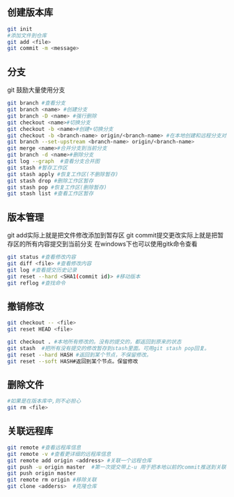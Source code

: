 ## 创建版本库

```sh
git init 
#添加文件到仓库
git add <file>
git commit -m <message>

```

## 分支

git 鼓励大量使用分支

```sh
git branch #查看分支    
git branch <name> #创建分支
git branch -D <name> #强行删除
git checkout <name>#切换分支
git checkout -b <name>#创建+切换分支
git checkout -b <branch-name> origin/<branch-name> #在本地创建和远程分支对应的分支
git branch --set-upstream <branch-name> origin/<branch-name>
git merge <name>#合并分支到当前分支
git branch -d <name>#删除分支
git log --graph  #查看分支合并图
git stash #暂存工作区
git stash apply #恢复工作区(不删除暂存)
git stash drop #删除工作区暂存
git stash pop #恢复工作区(删除暂存)
git stash list #查看工作区暂存
```

## 版本管理

git add实际上就是把文件修改添加到暂存区
git commit提交更改实际上就是把暂存区的所有内容提交到当前分支
在windows下也可以使用gitk命令查看
```sh
git status #查看修改内容
git diff <file> #查看修改内容
git log #查看提交历史记录
git reset --hard <SHA1(commit id)> #移动版本
git reflog #查找命令
```
## 撤销修改

```sh
git checkout -- <file>
git reset HEAD <file>

git checkout . #本地所有修改的。没有的提交的，都返回到原来的状态
git stash  #把所有没有提交的修改暂存到stash里面。可用git stash pop回复。
git reset --hard HASH #返回到某个节点，不保留修改。
git reset --soft HASH#返回到某个节点。保留修改 
```

## 删除文件

```sh
#如果是在版本库中,则不必担心
git rm <file>
```
## 关联远程库

```sh
git remote #查看远程库信息
git remote -v #查看更详细的远程库信息
git remote add origin <address> #关联一个远程仓库
git push -u origin master  #第一次提交带上-u 用于把本地以前的commit推送到关联
git push origin master
git remote rm origin #移除关联
git clone <adderss>  #克隆仓库
```